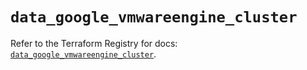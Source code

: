 # `data_google_vmwareengine_cluster`

Refer to the Terraform Registry for docs: [`data_google_vmwareengine_cluster`](https://registry.terraform.io/providers/hashicorp/google-beta/5.29.0/docs/data-sources/google_vmwareengine_cluster).

